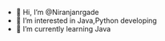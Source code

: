 - 👋 Hi, I’m @Niranjanrgade
- 👀 I’m interested in Java,Python developing
- 🌱 I’m currently learning Java


<!---
Niranjanrgade/Niranjanrgade is a ✨ special ✨ repository because its `README.md` (this file) appears on your GitHub profile.
You can click the Preview link to take a look at your changes.
--->
